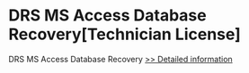 # DRS MS Access Database Recovery[Technician License]
DRS MS Access Database Recovery
[>> Detailed information](https://secure.shareit.com/shareit/product.html?productid=301004200&affiliateid=200057808)